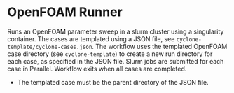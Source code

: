 # OpenFOAM Runner

Runs an OpenFOAM parameter sweep in a slurm cluster using a singularity container. The cases are templated using a JSON file, see `cyclone-template/cyclone-cases.json`. The workflow uses the templated OpenFOAM case directory (see `cyclone-template`) to create a new run directory for each case, as specified in the JSON file. Slurm jobs are submitted for each case in Parallel. Workflow exits when all cases are completed.

- The templated case must be the parent directory of the JSON file.
